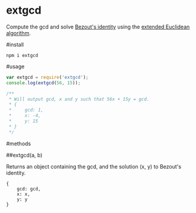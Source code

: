 # extgcd
Compute the gcd and solve [Bezout's identity](https://en.wikipedia.org/wiki/B%C3%A9zout%27s_identity) using the [extended Euclidean algorithm](https://en.wikipedia.org/wiki/Extended_Euclidean_algorithm).

#install
```
npm i extgcd
```

#usage

```js
var extgcd = require('extgcd');
console.log(extgcd(56, 15));

/**
 * Will output gcd, x and y such that 56x + 15y = gcd.
 * {
 *     gcd: 1,
 *     x: -4,
 *     y: 15
 * }
 */
```

#methods

##extgcd(a, b)

Returns an object containing the gcd, and the solution (x, y) to Bezout's identity.
```
{
    gcd: gcd,
    x: x,
    y: y
}
```